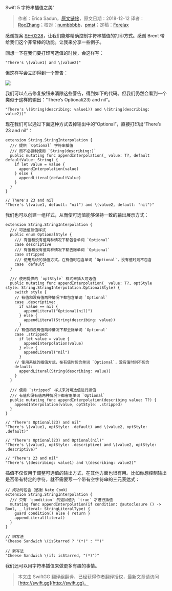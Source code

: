 Swift 5 字符串插值之美"

> 作者：Erica Sadun，[原文链接](https://ericasadun.com/2018/12/12/the-beauty-of-swift-5-string-interpolation/)，原文日期：2018-12-12
> 译者：[RocZhang](https://www.roczhang.com/)；校对：[numbbbbb](http://numbbbbb.com/)，[pmst](http://www.jianshu.com/users/596f2ba91ce9/latest_articles)；定稿：[Forelax](http://forelax.space)
  










感谢提案 [SE-0228](https://github.com/apple/swift-evolution/blob/master/proposals/0228-fix-expressiblebystringinterpolation.md)，让我们能够精确控制字符串插值的打印方式。感谢 Brent 带给我们这个非常棒的功能。让我来分享一些例子。



回想一下在我们要打印可选值的时候，会这样写：

    
    "There's \(value1) and \(value2)"

但这样写会立即得到一个警告：

![](https://swift.gg/img/articles/the-beauty-of-swift-5-string-interpolation/Screen-Shot-2018-12-12-at-2.38.51-PM.pngw=1065&ssl=11550726099.018731)

我们可以点击修复按钮来消除这些警告，得到如下的代码。但我们仍然会看到一个类似于这样的输出：“There’s Optional(23) and nil”。

    
    "There's \(String(describing: value1)) and \(String(describing: value2))"

现在我们可以通过下面这种方式去掉输出中的“Optional”，直接打印出“There’s 23 and nil”：

    
    extension String.StringInterpolation {
      /// 提供 `Optional` 字符串插值
      /// 而不必强制使用 `String(describing:)`
      public mutating func appendInterpolation(_ value: T?, default defaultValue: String) {
        if let value = value {
          appendInterpolation(value)
        } else {
          appendLiteral(defaultValue)
        }
      }
    }
    
    // There's 23 and nil
    "There's \(value1, default: "nil") and \(value2, default: "nil")"

我们也可以创建一组样式，从而使可选值能够保持一致的输出展示方式：

    
    extension String.StringInterpolation {
      /// 可选值插值样式
      public enum OptionalStyle {
        /// 有值和没有值两种情况下都包含单词 `Optional`
        case descriptive
        /// 有值和没有值两种情况下都去除单词 `Optional`
        case stripped
        /// 使用系统的插值方式，在有值时包含单词 `Optional`，没有值时则不包含
        case `default`
      }
    
      /// 使用提供的 `optStyle` 样式来插入可选值
      public mutating func appendInterpolation(_ value: T?, optStyle style: String.StringInterpolation.OptionalStyle) {
        switch style {
        // 有值和没有值两种情况下都包含单词 `Optional`
        case .descriptive:
          if value == nil {
            appendLiteral("Optional(nil)")
          } else {
            appendLiteral(String(describing: value))
          }
        // 有值和没有值两种情况下都去除单词 `Optional`
        case .stripped:
          if let value = value {
            appendInterpolation(value)
          } else {
            appendLiteral("nil")
          }
        // 使用系统的插值方式，在有值时包含单词 `Optional`，没有值时则不包含
        default:
          appendLiteral(String(describing: value))
        }
      }
    
      /// 使用 `stripped` 样式来对可选值进行插值
      /// 有值和没有值两种情况下都省略单词 `Optional`
      public mutating func appendInterpolation(describing value: T?) {
        appendInterpolation(value, optStyle: .stripped)
      }
    }
    
    // "There's Optional(23) and nil"
    "There's \(value1, optStyle: .default) and \(value2, optStyle: .default)"
    
    // "There's Optional(23) and Optional(nil)"
    "There's \(value1, optStyle: .descriptive) and \(value2, optStyle: .descriptive)"
    
    // "There's 23 and nil"
    "There's \(describing: value1) and \(describing: value2)"

插值不仅仅用于调整可选值的输出方式，在其他方面也很有用。比如你想控制输出是否带有特定的字符，就不需要写一个带有空字符串的三元表达式：

    
    // 成功时包含（感谢 Nate Cook）
    extension String.StringInterpolation {
      /// 只有 `condition` 的返回值为 `true` 才进行插值
      mutating func appendInterpolation(if condition: @autoclosure () -> Bool, _ literal: StringLiteralType) {
        guard condition() else { return }
        appendLiteral(literal)
      }
    }
    
    // 旧写法
    "Cheese Sandwich \(isStarred ? "(*)" : "")"
    
    // 新写法
    "Cheese Sandwich \(if: isStarred, "(*)")"

我们还可以用字符串插值来做更多有趣的事情。

> 本文由 SwiftGG 翻译组翻译，已经获得作者翻译授权，最新文章请访问 [http://swift.gg](http://swift.gg)。